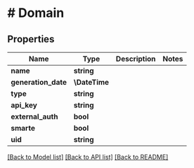 # # Domain

## Properties

Name | Type | Description | Notes
------------ | ------------- | ------------- | -------------
**name** | **string** |  |
**generation_date** | **\DateTime** |  |
**type** | **string** |  |
**api_key** | **string** |  |
**external_auth** | **bool** |  |
**smarte** | **bool** |  |
**uid** | **string** |  |

[[Back to Model list]](../../README.md#models) [[Back to API list]](../../README.md#endpoints) [[Back to README]](../../README.md)

